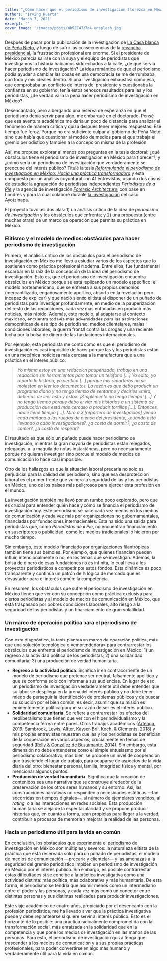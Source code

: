 ```yaml
---
title: "¿Cómo hacer que el periodismo de investigación florezca en México?"
authors: "Irving Huerta"
date: 'March 7, 2021'
excerpt: ''
cover_image: '/images/posts/Wh9ZC4727e4-unsplash.jpg'
---
```


Después de pasar por la publicación de la investigación de [La Casa blanca de Peña Nieto](https://aristeguinoticias.com/0911/mexico/la-casa-blanca-de-enrique-pena-nieto/), y luego de sufrir las consecuencias de la [revancha presidencial](https://es.wikipedia.org/wiki/Salida_de_Carmen_Aristegui_de_MVS), la frustración profesional era enorme. Si el presidente de México parecía salirse con la suya y el equipo de periodistas que investigamos la historia habíamos sido echados a la calle, ¿de qué servía hacer periodismo de investigación? La idea romántica de que el periodismo podía ayudar a cambiar las cosas en una democracia se me derrumbaba, con todo y mis ideales dentro. Si una investigación exhaustiva como esa, que comprobaba un conflicto de interés del presidente y cuestionaba la confianza en su gobierno, tenía estos penosos resultados para las y los periodistas, ¿de verdad valía la pena hacer periodismo de investigación en México?

Desencantado, pero albergando una reserva de esperanza en que el periodismo debía servir para algo, me embarqué en el doctorado. Pensé que esa aventura académica me daría un poco de distancia para analizar el fenómeno de manera crítica y quizá después tener mejores respuestas. Ese tiempo fue feroz. Porque no era suficiente culpar al gobierno de Peña Nieto, sino que había que cuestionar al modelo de medios para el que trabaja el gremio periodístico y también a la concepción misma de la profesión.

Así, me propuse explorar al menos dos preguntas en la tesis doctoral: ¿qué obstáculos tiene el periodismo de investigación en México para florecer?, y ¿cómo sería un periodismo de investigación que verdaderamente se preocupe del interés público? Titulé la tesis [_Reformulando el periodismo de investigación en México: Hacia una práctica transformadora_](https://research.gold.ac.uk/id/eprint/29939/) y está compuesta por un análisis coyuntural con 41 entrevistas, usando dos casos de estudio: la agrupación de periodistas independientes [_Periodistas de a Pie_](https://periodistasdeapie.org.mx/) y la agencia de investigación [_Forensic Architecture_](https://forensic-architecture.org/), con base en Londres y para la cual colaboré durante [la investigación](http://www.plataforma-ayotzinapa.org/) del caso Ayotzinapa. 

El proyecto tuvo así dos alas: 1) un análisis crítico de la idea de _periodismo de investigación_ y los obstáculos que enfrenta; y 2) una propuesta (entre muchas otras) de un marco de operación que permita su práctica en México. 

### Elitismo y el modelo de medios: obstáculos para hacer periodismo de investigación
Primero, el análisis crítico de los obstáculos para el periodismo de investigación en México me llevó a estudiar varios de los aspectos que lo sostienen como práctica profesional moderna. Entre ellos, fue fundamental escarbar en la raíz de la concepción de la idea del periodismo de investigación. Esto es, que el periodismo de investigación encuentra obstáculos en México porque se está replicando un modelo específico: el modelo norteamericano, que se enfrenta a sus propios demonios (mercantilizado, engañosamente apolítico, absorto en la revelación pero incapaz de explicar) y que nació siendo elitista al disponer de un puñado de periodistas para investigar profundamente, en medio de la pauperización del resto de las redacciones, cada vez más enfocadas en producir más noticias, más rápido. Además, este modelo, al adaptarse al contexto mexicano, encuentra todavía más adversidades para las aspiraciones democráticas de ese tipo de periodismo: medios clientelares, malas condiciones laborales, la guerra frontal contra las drogas y una reciente lucha por la bolsa de dinero de las fundaciones internacionales. 

Por ejemplo, esta periodista me contó cómo es que el periodismo de investigación es casi imposible de hacer porque las y los periodistas están en una mecánica noticiosa más cercana a la manufactura que a una práctica en el interés público:

> _Yo misma estoy en una redacción pauperizada, trabajo en una redacción sin herramientas para tomar un teléfono […] Yo edito, yo reporto la historia, yo verifico […] porque mis reporteros no se molestan en leer los documentos. La razón es que debo producir un programa diario y no tengo tiempo de sentarme y decirles «mira, deberías de leer esto y esto». ¡Simplemente no tengo tiempo! […] Y no tengo tiempo porque debo enviar mis historias a un sistema de producción que está más cercano a producir tortillas […]. Entonces, nadie tiene tiempo […]. Miro a X [reportero de investigación] yendo cada mañana a las ruedas de prensa del presidente, ¿cuándo está llevando a cabo investigaciones?, ¿a costa de dormir?, ¿a costa de comer?, ¿a costa de respirar?_

El resultado es que sólo un puñado puede hacer periodismo de investigación, mientras la gran mayoría de periodistas están relegados, relegadas, a la maquila de notas instantáneas, pero no necesariamente porque no quieran investigar sino porque el modelo de medios de comunicación lo hace casi imposible. 

Otro de los hallazgos es que la situación laboral precaria no solo es perjudicial para la calidad del periodismo, sino que esa desprotección laboral es el primer frente que vulnera la seguridad de las y los periodistas en México, uno de los países más peligrosos para ejercer esta profesión en el mundo.

La investigación también me llevó por un rumbo poco explorado, pero que es crucial para entender quién hace y cómo se financia el periodismo de investigación hoy. Este periodismo se hace cada vez menos en los medios de comunicación y cada vez más por organizaciones no gubernamentales, financiadas por fundaciones internacionales. Esta ha sido una salida para periodistas que, como _Periodistas de a Pie_, no encuentran financiamiento en suscriptores o publicidad, como los medios tradicionales lo hicieron por mucho tiempo.

Sin embargo, este modelo financiado por organizaciones filantrópicas también tiene sus bemoles. Por ejemplo, que quienes financian pueden influir, intencionalmente o no, en los temas que se investigan. Además, la bolsa de dinero de esas fundaciones no es infinita, lo cual lleva a los proyectos periodísticos a competir por estos fondos. Esta dinámica es poco transparente y continúa un patrón de la lógica de mercado que es devastador para el interés común: la competencia. 

En resumen, los obstáculos que sufre el periodismo de investigación en México tienen que ver con su concepción como práctica exclusiva para ciertos periodistas y al modelo de medios de comunicación en México, que está traspasado por pobres condiciones laborales, alto riesgo a la seguridad de los periodistas y un financiamiento de gran volatilidad.

### Un marco de operación política para el periodismo de investigación
Con este diagnóstico, la tesis plantea un marco de operación política, más que una solución tecnológica o «emprendedora» para contrarrestar los obstáculos que enfrenta el periodismo de investigación en México: 1) un regreso a la actividad política de los periodistas; 2) una solidaridad comunitaria; 3) una producción de verdad humanitaria. 

- **Regreso a la actividad política**. Significa ir en contracorriente de un modelo de periodismo que pretende ser neutral, falsamente apolítico y que se conforma solo con informar a sus audiencias. En lugar de eso, un periodismo de investigación verdaderamente útil debe entender que su labor se despliega en la arena del interés público y no debe tener miedo de perseguir la identificación de problemas públicos y de buscar su solución por el bien común; es decir, asumir que su misión es eminentemente política porque su razón de ser es el interés público.
- **Solidaridad comunitaria**. Se refiere a contrarrestar los efectos del neoliberalismo que tienen que ver con el hiperindividualismo y la competencia férrea entre pares. Otros trabajos académicos ([Arteaga, 2019](https://hr.adigital.mx/aliados-no-solo-para-sobrevivir-el-futuro-de-las-colaboraciones-en-el-periodismo-mexicano/); [Sambrook, Lewis, Alfter, Kayser-Bril, Koch, & Clements, 2018](https://ora.ox.ac.uk/objects/uuid:4a2d40ba-c7c3-482d-9f59-cc67b0c7f555)) y mis propias entrevistas muestran que las y los periodistas se benefician de la cooperación en varios aspectos, crucialmente en temas de seguridad ([Relly & González de Bustamante, 2014](https://doi.org/10.1177/1940161213509285)). Sin embargo, esta dimensión no debe entenderse como el simple entusiasmo por el periodismo colaborativo; más bien, se propone un nivel de cooperación que trasciende el lugar de trabajo, para ocuparse de aspectos de la vida diaria del otro: bienestar personal, familia, integridad física y mental, por mencionar algunos puntos.
- **Producción de verdad humanitaria**. Significa que la creación de contenidos sea una narrativa que se construye alrededor de la preservación de los otros seres humanos y su entorno. Así, las construcciones narrativas no responden a necesidades estéticas —tan socorridas en tiempos digitales—, al número de ejemplares vendidos, al _rating_, o a las interacciones en redes sociales. Esta producción humanitaria se aleja de la espectacularidad y se propone producir historias que, en cuanto a forma, sean propicias para llegar a la verdad, contribuir a procesos de memoria y mejorar la realidad de las personas.

### Hacia un periodismo útil para la vida en común
En conclusión, los obstáculos que experimenta el periodismo de investigación en México son múltiples y severos: la naturaleza elitista de la práctica que está reservada solo para un puñado de periodistas, el modelo de medios de comunicación —precario y clientelar— y las amenazas a la seguridad del gremio periodístico impiden un periodismo de investigación en México por el interés público. Sin embargo, es posible contrarrestar estas dificultades si se concibe a la práctica investigativa como una actividad distinta: más política, más colaborativa y más humanitaria. De esta forma, el periodismo se tendría que asumir menos como un intermediario entre el poder y las personas, y cada vez más como un conector entre distintas personas y sus distintas realidades para producir investigaciones.

Este viaje académico de cuatro años, propiciado por el desencanto con la profesión periodística, me ha llevado a ver que la práctica investigativa puede y debe replantearse si quiere servir al interés público. Esto es el horizonte de lo posible: una práctica radicalmente comprometida con la transformación social, más enraizada en la solidaridad que en la competencia y que pone los medios de investigación en las manos de las personas. Para esto, el periodismo de investigación quizá tenga que trascender a los medios de comunicación y a sus propias prácticas profesionales, para poder convertirse en algo más humano y verdaderamente útil para la vida en común.

